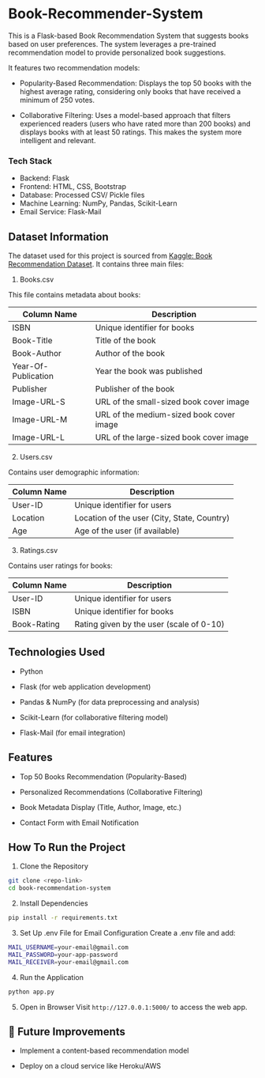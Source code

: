 # Book-Recommender-System

This is a Flask-based Book Recommendation System that suggests books based on user preferences. The system leverages a pre-trained recommendation model to provide personalized book suggestions.

It features two recommendation models:

- Popularity-Based Recommendation: Displays the top 50 books with the highest average rating, considering only books that have received a minimum of 250 votes.

- Collaborative Filtering: Uses a model-based approach that filters experienced readers (users who have rated more than 200 books) and displays books with at least 50 ratings. This makes the system more intelligent and relevant.

### Tech Stack
- Backend: Flask
- Frontend: HTML, CSS, Bootstrap
- Database: Processed CSV/ Pickle files
- Machine Learning: NumPy, Pandas, Scikit-Learn
- Email Service: Flask-Mail


## Dataset Information
The dataset used for this project is sourced from [Kaggle: Book Recommendation Dataset](https://www.kaggle.com/datasets/arashnic/book-recommendation-dataset/data).
It contains three main files:

1. Books.csv

This file contains metadata about books:

| Column Name         | Description |
|---------------------|-------------|
| ISBN            | Unique identifier for books |
| Book-Title         | Title of the book |
| Book-Author        | Author of the book |
| Year-Of-Publication | Year the book was published |
| Publisher          | Publisher of the book |
| Image-URL-S        | URL of the small-sized book cover image |
| Image-URL-M            | URL of the medium-sized book cover image |
|Image-URL-L         | URL of the large-sized book cover image |

2. Users.csv

Contains user demographic information:

| Column Name         | Description |
|---------------------|-------------|
| User-ID             | Unique identifier for users |
| Location            | Location of the user (City, State, Country) |
| Age                  |Age of the user (if available) |

3. Ratings.csv

Contains user ratings for books:

| Column Name         | Description |
|---------------------|-------------|
| User-ID             |Unique identifier for users |
| ISBN                | Unique identifier for books|
| Book-Rating         |Rating given by the user (scale of 0-10) |

## Technologies Used

- Python

- Flask (for web application development)

- Pandas & NumPy (for data preprocessing and analysis)

- Scikit-Learn (for collaborative filtering model)

- Flask-Mail (for email integration)

## Features

- Top 50 Books Recommendation (Popularity-Based)

- Personalized Recommendations (Collaborative Filtering)

- Book Metadata Display (Title, Author, Image, etc.)

- Contact Form with Email Notification

## How To Run the Project

1. Clone the Repository
```bash
git clone <repo-link>
cd book-recommendation-system
```

2. Install Dependencies
```bash
pip install -r requirements.txt
```

3. Set Up .env File for Email Configuration
Create a .env file and add:
```bash
MAIL_USERNAME=your-email@gmail.com
MAIL_PASSWORD=your-app-password
MAIL_RECEIVER=your-email@gmail.com
```

4. Run the Application
```bash
python app.py
```

5. Open in Browser
Visit ```http://127.0.0.1:5000/``` to access the web app.

## 🎯 Future Improvements

- Implement a content-based recommendation model

- Deploy on a cloud service like Heroku/AWS

